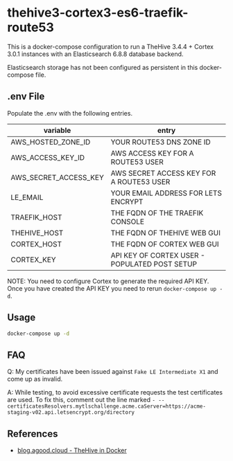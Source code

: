 # thehive3-cortex3-es6-traefik-route53

This is a docker-compose configuration to run a TheHive 3.4.4 + Cortex 3.0.1 instances with an Elasticsearch 6.8.8 database backend.

Elasticsearch storage has not been configured as persistent in this docker-compose file.

## .env File

Populate the .env with the following entries.  

| variable              | entry                                         |
|-----------------------|-----------------------------------------------|
| AWS_HOSTED_ZONE_ID    | YOUR ROUTE53 DNS ZONE ID                      |
| AWS_ACCESS_KEY_ID     | AWS ACCESS KEY FOR A ROUTE53 USER             |
| AWS_SECRET_ACCESS_KEY | AWS SECRET ACCESS KEY FOR A ROUTE53 USER      |
| LE_EMAIL              | YOUR EMAIL ADDRESS FOR LETS ENCRYPT           |
| TRAEFIK_HOST          | THE FQDN OF THE TRAEFIK CONSOLE               |
| THEHIVE_HOST          | THE FQDN OF THEHIVE WEB GUI                   |
| CORTEX_HOST           | THE FQDN OF CORTEX WEB GUI                    |
| CORTEX_KEY            | API KEY OF CORTEX USER - POPULATED POST SETUP |

NOTE: You need to configure Cortex to generate the required API KEY.  Once you have created the API KEY you need to rerun `docker-compose up -d`.

## Usage

```bash
docker-compose up -d
```

## FAQ

Q: My certificates have been issued against `Fake LE Intermediate X1` and come up as invalid.  

A: While testing, to avoid excessive certificate requests the test certificates are used.  To fix this, comment out the line marked `- --certificatesResolvers.mytlschallenge.acme.caServer=https://acme-staging-v02.api.letsencrypt.org/directory`

## References

- [blog.agood.cloud - TheHive in Docker](<https://blog.agood.cloud/posts/2020/05/07/thehive-in-docker/>)
